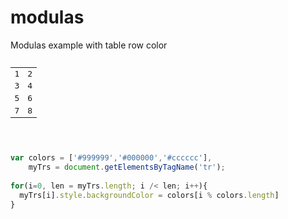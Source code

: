 modulas
=======

<p>Modulas example with table row color</p>

<pre>
<table width="200">
  <tr>
    <td>1</td>
    <td>2</td>
  </tr>
  <tr>
    <td>3</td>
    <td>4</td>
  </tr>
  <tr>
    <td>5</td>
    <td>6</td>
  </tr>
  <tr>
    <td>7</td>
    <td>8</td>
  </tr>
</table>
</pre>

```javascript

var colors = ['#999999','#000000','#cccccc'],
    myTrs = document.getElementsByTagName('tr');
	
for(i=0, len = myTrs.length; i /< len; i++){
  myTrs[i].style.backgroundColor = colors[i % colors.length]
}
```
